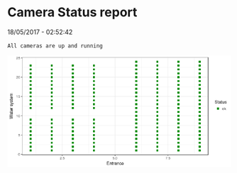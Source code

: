 Camera Status report
================
18/05/2017 - 02:52:42

    All cameras are up and running

![](camreport_files/figure-markdown_github/unnamed-chunk-2-1.png)
